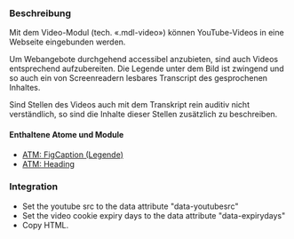 ### Beschreibung

Mit dem Video-Modul (tech. «.mdl-video») können YouTube-Videos in eine Webseite eingebunden werden. 

Um Webangebote durchgehend accessibel anzubieten, sind auch Videos entsprechend aufzubereiten. Die Legende unter dem Bild ist zwingend und so auch ein von Screenreadern lesbares Transcript des gesprochenen Inhaltes.

Sind Stellen des Videos auch mit dem Transkript rein auditiv nicht verständlich, so sind die Inhalte dieser Stellen zusätzlich zu beschreiben.

#### Enthaltene Atome und Module
* <a href="../../atoms/figcaption/figcaption.html">ATM: FigCaption (Legende)</a>
* <a href="../../atoms/headings/headings.html">ATM: Heading</a>

### Integration

* Set the youtube src to the data attribute "data-youtubesrc"
* Set the video cookie expiry days to the data attribute "data-expirydays"
* Copy HTML.
